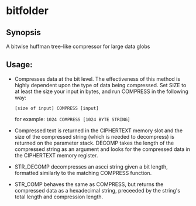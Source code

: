 # bitfolder
## Synopsis
A bitwise huffman tree-like compressor for large data globs

## Usage:

* Compresses data at the bit level. The effectiveness of this method is highly dependent upon the type of data being compressed. Set SIZE to at least the size your input in bytes, and run COMPRESS in the following way:

    `[size of input] COMPRESS [input]`

    for example:
    `1024 COMPRESS [1024 BYTE STRING]`
    
* Compressed text is returned in the CIPHERTEXT memory slot and the size of the compressed string (which is needed to decompress) is returned on the parameter stack. DECOMP takes the length of the compressed string as an argument and looks for the compressed data in the CIPHERTEXT memory register.
* STR_DECOMP decompresses an ascci string given a bit length, formatted similarly to the matching COMPRESS function.
* STR_COMP behaves the same as COMPRESS, but returns the compressed data as a hexadecimal string, preceeded by the string's total length and compression length.
